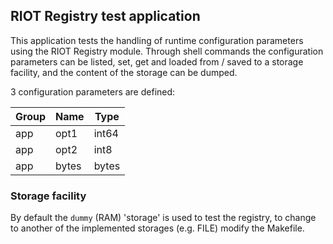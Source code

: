 ## RIOT Registry test application
This application tests the handling of runtime configuration parameters using
the RIOT Registry module. Through shell commands the configuration parameters
can be listed, set, get and loaded from / saved to a storage facility, and the
content of the storage can be dumped.

3 configuration parameters are defined:

| Group | Name | Type |
| ----- | ---- | ---- |
| app | opt1 | int64 |
| app | opt2 | int8 |
| app | bytes | bytes |

### Storage facility
By default the `dummy` (RAM) 'storage' is used to test the registry, to change
to another of the implemented storages (e.g. FILE) modify the Makefile.